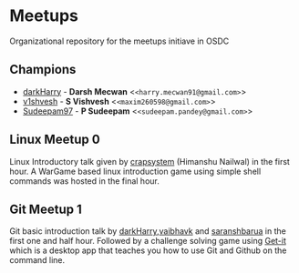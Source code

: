 # Meetups
Organizational repository for the meetups initiave in OSDC

## Champions
* [darkHarry](https://github.com/darkharry) - **Darsh Mecwan** &lt;`<harry.mecwan91@gmail.com>`&gt;
* [v1shvesh](https://github.com/v1shvesh) - **S Vishvesh** &lt;`<maxim260598@gmail.com>`&gt;
* [Sudeepam97](https://github.com/Sudeepam97) - **P Sudeepam** &lt;`<sudeepam.pandey@gmail.com>`&gt;

## Linux Meetup 0

Linux Introductory talk given by [crapsystem](https://github.com/crapsystem) (Himanshu Nailwal) in the first hour.
A WarGame based linux introduction game using simple shell commands was hosted in the final hour.

## Git Meetup 1

Git basic introduction talk by [darkHarry](https://github.com/darkHarry),[vaibhavk](https://github.com/vaibhavk) and [saranshbarua](https://github.com/saranshbarua) in the first one and half hour.
Followed by a challenge solving game using [Get-it](https://github.com/jlord/git-it-electron) which is a desktop app that teaches you how to use Git and Github on the command line.
